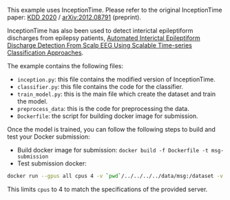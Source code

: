 This example uses InceptionTime. Please refer to the original InceptionTime paper: [KDD 2020](https://link.springer.com/article/10.1007/s10618-020-00710-y) / [arXiv:2012.08791](https://arxiv.org/pdf/1909.04939.pdf) (preprint).

InceptionTime has also been used to detect interictal epileptiform discharges from epilepsy patients, [Automated Interictal Epileptiform Discharge Detection From Scalp EEG Using Scalable Time-series Classification Approaches](https://www.worldscientific.com/doi/10.1142/S0129065723500016).

The example contains the following files:
- `inception.py`: this file contains the modified version of InceptionTime.
- `classifier.py`: this file contains the code for the classifier.
- `train_model.py`: this is the main file which create the dataset and train the model.
- `preprocess_data`: this is the code for preprocessing the data.
- `Dockerfile`: the script for building docker image for submission.

Once the model is trained, you can follow the following steps to build and test your Docker submission:
- Build docker image for submission: `docker build -f Dockerfile -t msg-submission`
- Test submission docker:
```sh
docker run --gpus all cpus 4 -v `pwd`/../../../../data/msg:/dataset -v `pwd`/submission:/submission msg-submission`
```
This limits `cpus` to 4 to match the specifications of the provided server.
